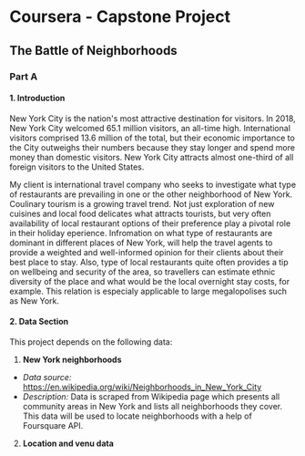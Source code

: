 # Coursera - Capstone Project

## The Battle of Neighborhoods


### Part A 

  #### 1. Introduction 

  New York City is the nation's most attractive destination for visitors. In 2018, New York City welcomed 65.1 million visitors, an all-time high. International visitors comprised 13.6 million of the total, but their economic importance to the City outweighs their numbers because they stay longer and spend more money than domestic visitors. New York City attracts almost one-third of all foreign visitors to the United States. 

  My client is international travel company who seeks to investigate what type of restaurants are prevailing in one or the other neighborhood of New York. Coulinary tourism is a growing travel trend. Not just exploration of new cuisines and local food delicates what attracts tourists, but very often availability of local restaurant options of their preference play a pivotal role in their holiday eperience. Infromation on what type of restaurants are dominant in different places of New York, will help the travel agents to provide a weighted and well-informed opinion for their clients about their best place to stay. Also, type of local restaurants quite often provides a tip on wellbeing and security of the area, so travellers can estimate ethnic diversity of the place and what would be the local overnight stay costs, for example. This relation is especialy applicable to large megalopolises such as New York.
  
   #### 2. Data Section
   
  This project depends on the following data:
  
  1. **New York neighborhoods**
  
  - *Data source:* https://en.wikipedia.org/wiki/Neighborhoods_in_New_York_City
  - *Description:* Data is scraped from Wikipedia page which presents all community areas in New York and lists all neighborhoods they cover. This data will be used to locate neighborhoods with a help of Foursquare API.
  
  2. **Location and venu data**
   
   
   


 
  
